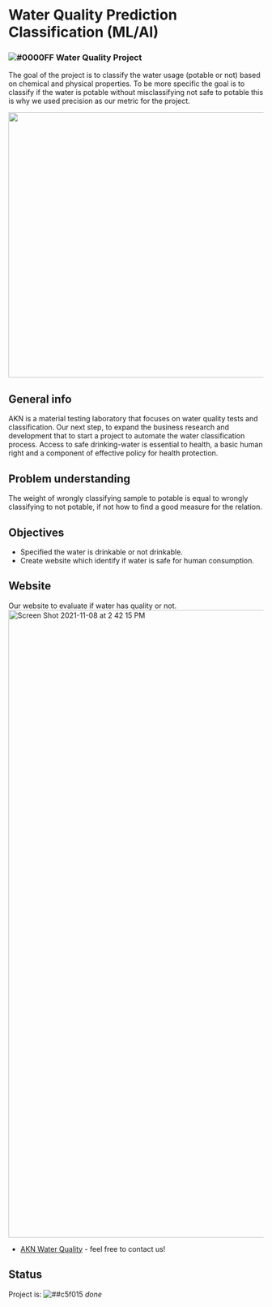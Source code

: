# Water Quality Prediction Classification (ML/AI)
###  ![#0000FF](https://via.placeholder.com/15/0000FF/000000?text=+) Water Quality Project <!--(3)-->

The goal of the project is to classify the water usage (potable or not) based on chemical and physical properties. To be more specific the goal is to classify if the water is potable without misclassifying not safe to potable this is why we used precision as our metric for the project.



<p align="center">
  <img width="523" src="https://user-images.githubusercontent.com/20365333/139554944-b64b490c-5ac9-4dd6-8fa1-b79337eb1c96.jpg">
</p>

## General info
AKN is a material testing laboratory that focuses on water quality tests and classification. Our next step, to expand the business research and development that to start a project to automate the water classification process. Access to safe drinking-water is essential to health, a basic human right and a component of effective policy for health protection.

## Problem understanding
The weight of wrongly classifying sample to potable is equal to wrongly classifying to not potable, if not how to find a good measure for the relation. 


## Objectives

* Specified the water is drinkable or not drinkable.
* Create website which identify if water is safe for human consumption.



## Website
Our website to evaluate if water has quality or not.
<img width="1237" alt="Screen Shot 2021-11-08 at 2 42 15 PM" src="https://user-images.githubusercontent.com/20365333/140736132-ec7b7b74-6f2d-4cdb-bcac-489e257ed6be.png">
* [AKN Water Quality](https://share.streamlit.io/a-safarji/water-quality-app/main/app.py) - feel free to contact us!

## Status
Project is: ![##c5f015](https://via.placeholder.com/15/c5f015/000000?text=+) _done_
